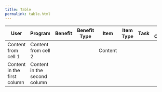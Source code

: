 ```yaml
---
title: Table  
permalink: table.html  
---
```


User | Program | Benefit | Benefit Type | Item | Item Type | Task | Task Component |   
---- | ------- | ------- | ------------ | ---- | --------- | ---- | -------------- |  
Content from cell 1 | Content from cell 2 | | | Content |   
Content in the first column | Content in the second column